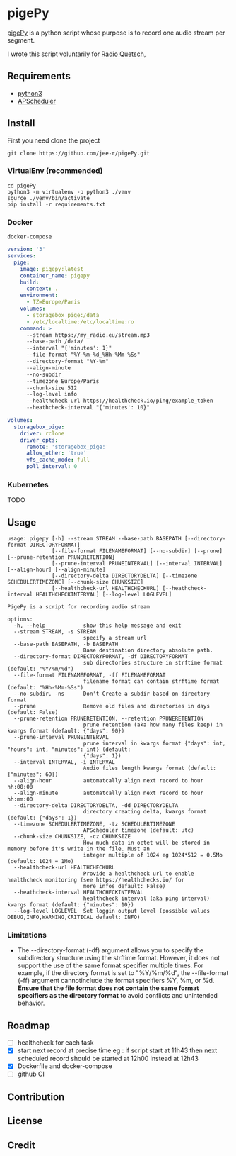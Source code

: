 # pigePy

[pigePy](https://jeer.fr/projects/pigePy) is a python script whose purpose is to record one audio stream per segment.

I wrote this script voluntarily for [Radio Quetsch](https://radio-quetsch.eu),   

## Requirements

- [python3](https://www.python.org/)
- [APScheduler](https://apscheduler.readthedocs.io/en/stable/)

## Install

First you need clone the project 

```
git clone https://github.com/jee-r/pigePy.git
```

### VirtualEnv (recommended)

```
cd pigePy
python3 -m virtualenv -p python3 ./venv
source ./venv/bin/activate
pip install -r requirements.txt
```

### Docker


`docker-compose`

```yaml
version: '3'
services:
  pige:
    image: pigepy:latest
    container_name: pigepy
    build:
      context: .
    environment:
      - TZ=Europe/Paris
    volumes: 
      - storagebox_pige:/data
      - /etc/localtime:/etc/localtime:ro
    command: >
      --stream https://my_radio.eu/stream.mp3
      --base-path /data/
      --interval "{'minutes': 1}"
      --file-format "%Y-%m-%d_%Hh-%Mm-%Ss" 
      --directory-format "%Y-%m"
      --align-minute
      --no-subdir
      --timezone Europe/Paris
      --chunk-size 512
      --log-level info
      --healthcheck-url https://healthcheck.io/ping/example_token
      --heathcheck-interval "{'minutes': 10}"

volumes:
  storagebox_pige:
    driver: rclone
    driver_opts:
      remote: 'storagebox_pige:'
      allow_other: 'true'
      vfs_cache_mode: full
      poll_interval: 0

```


### Kubernetes
TODO

## Usage

```
usage: pigepy [-h] --stream STREAM --base-path BASEPATH [--directory-format DIRECTORYFORMAT]
              [--file-format FILENAMEFORMAT] [--no-subdir] [--prune] [--prune-retention PRUNERETENTION]
              [--prune-interval PRUNEINTERVAL] [--interval INTERVAL] [--align-hour] [--align-minute]
              [--directory-delta DIRECTORYDELTA] [--timezone SCHEDULERTIMEZONE] [--chunk-size CHUNKSIZE]
              [--healthcheck-url HEALTHCHECKURL] [--heathcheck-interval HEALTHCHECKINTERVAL] [--log-level LOGLEVEL]

PigePy is a script for recording audio stream

options:
  -h, --help            show this help message and exit
  --stream STREAM, -s STREAM
                        specify a stream url
  --base-path BASEPATH, -b BASEPATH
                        Base destination directory absolute path.
  --directory-format DIRECTORYFORMAT, -df DIRECTORYFORMAT
                        sub directories structure in strftime format (default: "%Y/%m/%d")
  --file-format FILENAMEFORMAT, -ff FILENAMEFORMAT
                        filename format can contain strftime format (default: "%Hh-%Mm-%Ss")
  --no-subdir, -ns      Don't Create a subdir based on directory format
  --prune               Remove old files and directories in days (default: False)
  --prune-retention PRUNERETENTION, --retention PRUNERETENTION
                        prune retention (aka how many files keep) in kwargs format (default: {"days": 90})
  --prune-interval PRUNEINTERVAL
                        prune interval in kwargs format {"days": int, "hours": int, "minutes": int} (default:
                        {"days": 1})
  --interval INTERVAL, -i INTERVAL
                        Audio files length kwargs format (default: {"minutes": 60})
  --align-hour          automatcally align next record to hour hh:00:00
  --align-minute        automatcally align next record to hour hh:mm:00
  --directory-delta DIRECTORYDELTA, -dd DIRECTORYDELTA
                        directory creating delta, kwargs format (default: {"days": 1})
  --timezone SCHEDULERTIMEZONE, -tz SCHEDULERTIMEZONE
                        APScheduler timezone (default: utc)
  --chunk-size CHUNKSIZE, -cz CHUNKSIZE
                        How much data in octet will be stored in memory before it's write in the file. Must an
                        integer multiple of 1024 eg 1024*512 = 0.5Mo (default: 1024 = 1Mo)
  --healthcheck-url HEALTHCHECKURL
                        Provide a healthcheck url to enable healthcheck monitoring (see https://healthchecks.io/ for
                        more infos default: False)
  --heathcheck-interval HEALTHCHECKINTERVAL
                        healthcheck interval (aka ping interval) kwargs format (default: {"minutes": 10})
  --log-level LOGLEVEL  Set loggin output level (possible values DEBUG,INFO,WARNING,CRITICAL default: INFO)
```
### Limitations 

- The --directory-format (-df) argument allows you to specify the subdirectory structure using the strftime format. However, it does not support the use of the same format specifier multiple times. For example, if the directory format is set to "%Y/%m/%d", the --file-format (-ff) argument cannotinclude the format specifiers %Y, %m, or %d. **Ensure that the file format does not contain the same format specifiers as the directory format** to avoid conflicts and unintended behavior.

## Roadmap

- [ ] healthcheck for each task
- [x] start next record at precise time eg : if script start at 11h43 then next scheduled record should be started at 12h00 instead at 12h43
- [x] Dockerfile and docker-compose
- [ ] github CI

## Contribution

## License

## Credit


